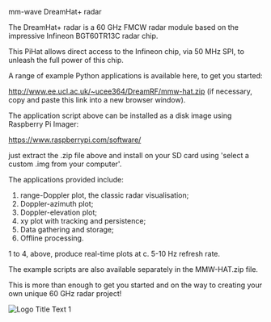 mm-wave DreamHat+ radar

The DreamHat+ radar is a 60 GHz FMCW radar module based on the impressive Infineon BGT60TR13C radar chip.

This PiHat allows direct access to the Infineon chip, via 50 MHz SPI, to unleash the full power of this chip.

A range of example Python applications is available here, to get you started:

http://www.ee.ucl.ac.uk/~ucee364/DreamRF/mmw-hat.zip (if necessary, copy and paste this link into a new browser window).

The application script above can be installed as a disk image using Raspberry Pi Imager:

https://www.raspberrypi.com/software/

just extract the .zip file above and install on your SD card using 'select a custom .img from your computer'.

The applications provided include:

1. range-Doppler plot, the classic radar visualisation;
2. Doppler-azimuth plot;
3. Doppler-elevation plot;
4. xy plot with tracking and persistence;
5. Data gathering and storage;
6. Offline processing.

1 to 4, above, produce real-time plots at c. 5-10 Hz refresh rate.

The example scripts are also available separately in the MMW-HAT.zip file.

This is more than enough to get you started and on the way to creating your own unique 60 GHz radar project!

![](http://www.ee.ucl.ac.uk/~ucee364/DreamRF/radarpic.jpg "Logo Title Text 1")
